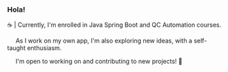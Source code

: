 ### Hola! 

☕‎ | Currently, I'm enrolled in Java Spring Boot and QC Automation courses. 
    
‎ ‎ ‎ ‎ ‎ As I work on my own app, I'm also exploring new ideas, with a self-taught enthusiasm.

‎ ‎ ‎ ‎ ‎ I'm open to working on and contributing to new projects! 🚀


